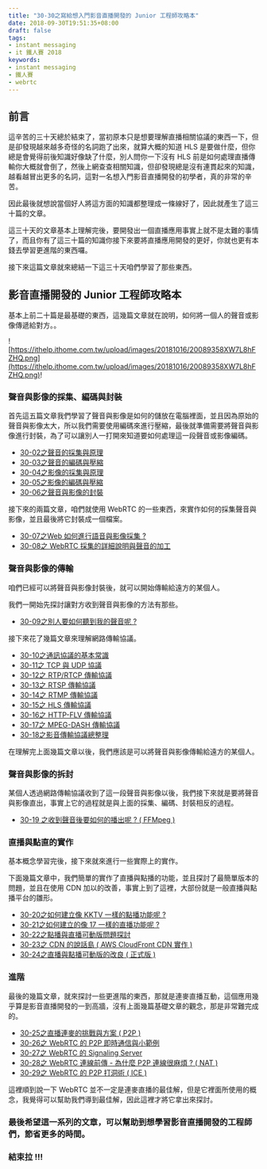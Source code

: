 ```yaml
---
title: "30-30之寫給想入門影音直播開發的 Junior 工程師攻略本"
date: 2018-09-30T19:51:35+08:00
draft: false
tags: 
- instant messaging   
- it 鐵人賽 2018
keywords:
- instant messaging 
- 鐵人賽
- webrtc
---
```


## 前言
這辛苦的三十天總於結束了，當初原本只是想要理解直播相關協議的東西一下，但是卻發現越來越多奇怪的名詞跑了出來，就算大概的知道 HLS 是要做什麼，但你總是會覺得前後知識好像缺了什麼，別人問你一下沒有 HLS 前是如何處理直播傳輸你大概就會倒了，然後上網查查相關知識，但卻發現總是沒有連貫起來的知識，越看越冒出更多的名詞，這對一名想入門影音直播開發的初學者，真的非常的辛苦。

因此最後就想說當個好人將這方面的知識都整理成一條線好了，因此就產生了這三十篇的文章。

這三十天的文章基本上理解完後，要開發出一個直播應用事實上就不是太難的事情了，而且你有了這三十篇的知識你接下來要將直播應用開發的更好，你就也更有本錢去學習更進階的東西囉。

接下來這篇文章就來總結一下這三十天咱們學習了那些東西。

## 影音直播開發的 Junior 工程師攻略本

基本上前二十篇是最基礎的東西，這幾篇文章就在說明，如何將一個人的聲音或影像傳遞給對方。。

![https://ithelp.ithome.com.tw/upload/images/20181016/20089358XW7L8hFZHQ.png](https://ithelp.ithome.com.tw/upload/images/20181016/20089358XW7L8hFZHQ.png)!

### 聲音與影像的採集、編碼與封裝

首先這五篇文章我們學習了聲音與影像是如何的儲放在電腦裡面，並且因為原始的聲音與影像太大，所以我們需要使用編碼來進行壓縮，最後就準備需要將聲音與影像進行封裝，為了可以讓別人一打開來知道要如何處理這一段聲音或影像編碼。

* [30-02之聲音的採集與原理](https://mark-lin.com/posts/20180902/)
* [30-03之聲音的編碼與壓縮](https://mark-lin.com/posts/20180903/) 
* [30-04之影像的採集與原理](https://mark-lin.com/posts/20180904/)
* [30-05之影像的編碼與壓縮](https://mark-lin.com/posts/20180905/)
* [30-06之聲音與影像的封裝](https://mark-lin.com/posts/20180906/)

接下來的兩篇文章，咱們就使用 WebRTC 的一些東西，來實作如何的採集聲音與影像，並且最後將它封裝成一個檔案。

* [30-07之Web 如何進行語音與影像採集 ?](https://mark-lin.com/posts/20180907/)
* [30-08之 WebRTC 採集的詳細說明與聲音的加工](https://mark-lin.com/posts/20180908/)

### 聲音與影像的傳輸
咱們已經可以將聲音與影像封裝後，就可以開始傳輸給遠方的某個人。

我們一開始先探討讓對方收到聲音與影像的方法有那些。

* [30-09之別人要如何聽到我的聲音呢 ?](https://mark-lin.com/posts/20180909/)

接下來花了幾篇文章來理解網路傳輸協議。

* [30-10之通訊協議的基本常識](https://mark-lin.com/posts/20180910/) 
* [30-11之 TCP 與 UDP 協議](https://mark-lin.com/posts/20180911/) 
* [30-12之 RTP/RTCP 傳輸協議](https://mark-lin.com/posts/20180912/)
* [30-13之 RTSP 傳輸協議](https://mark-lin.com/posts/20180913/)
* [30-14之 RTMP 傳輸協議](https://mark-lin.com/posts/20180914/) 
* [30-15之 HLS 傳輸協議](https://mark-lin.com/posts/20180915/)
* [30-16之 HTTP-FLV 傳輸協議](https://mark-lin.com/posts/20180916/)
* [30-17之 MPEG-DASH 傳輸協議](https://mark-lin.com/posts/20180917/)
* [30-18之影音傳輸協議總整理](https://mark-lin.com/posts/20180918/)

在理解完上面幾篇文章以後，我們應該是可以將聲音與影像傳輸給遠方的某個人。

### 聲音與影像的拆封
某個人透過網路傳輸協議收到了這一段聲音與影像以後，我們接下來就是要將聲音與影像直出，事實上它的過程就是與上面的採集、編碼、封裝相反的過程。 

* [30-19 之收到聲音後要如何的播出呢 ? ( FFMpeg )](https://mark-lin.com/posts/20180919/)

### 直播與點直的實作
基本概念學習完後，接下來就來進行一些實際上的實作。

下面幾篇文章中，我們簡單的實作了直播與點播的功能，並且探討了最簡單版本的問題，並且在使用 CDN 加以的改善，事實上到了這裡，大部份就是一般直播與點播平台的雛形。

* [30-20之如何建立像 KKTV 一樣的點播功能呢 ?](https://mark-lin.com/posts/20180920/) 
* [30-21之如何建立的像 17 一樣的直播功能呢 ?](https://mark-lin.com/posts/20180921/)
* [30-22之點播與直播可動版問題探討](https://mark-lin.com/posts/20180922/)
* [30-23之 CDN 的說話島 ( AWS CloudFront CDN 實作 )](https://mark-lin.com/posts/20180923/)
* [30-24之直播與點播可動版的改良 ( 正式版 )](https://mark-lin.com/posts/20180924/) 

### 進階
最後的幾篇文章，就來探討一些更進階的東西，那就是連麥直播互動，這個應用幾乎算是影音直播開發的一到高牆，沒有上面幾篇基礎文章的觀念，那是非常難完成的。

* [30-25之直播連麥的挑戰與方案 ( P2P )](https://mark-lin.com/posts/20180925/)
* [30-26之 WebRTC 的 P2P 即時通信與小範例](https://mark-lin.com/posts/20180926/)
* [30-27之 WebRTC 的 Signaling Server](https://mark-lin.com/posts/20180927/)
* [30-28之 WebRTC 連線前傳 - 為什麼 P2P 連線很麻煩 ? ( NAT )](https://mark-lin.com/posts/20180928/)
* [30-29之 WebRTC 的 P2P 打洞術 ( ICE )](https://mark-lin.com/posts/20180929/)

這裡順到說一下 WebRTC 並不一定是連麥直播的最佳解，但是它裡面所使用的概念，我覺得可以幫助我們導到最佳解，因此這裡才將它拿出來探討。


### 最後希望這一系列的文章，可以幫助到想學習影音直播開發的工程師們，節省更多的時間。

### 結束拉 !!!

